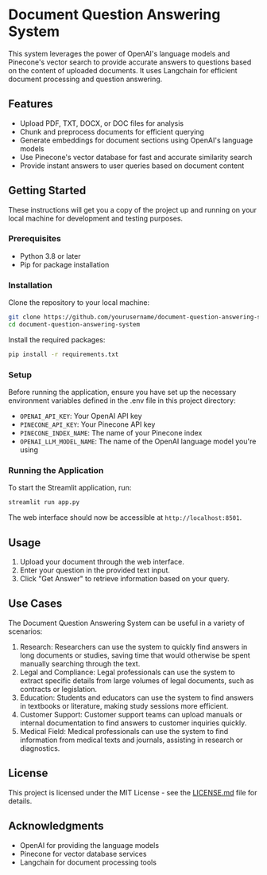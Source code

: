 
# Document Question Answering System

This system leverages the power of OpenAI's language models and Pinecone's vector search to provide accurate answers to questions based on the content of uploaded documents. It uses Langchain for efficient document processing and question answering.

## Features

- Upload PDF, TXT, DOCX, or DOC files for analysis
- Chunk and preprocess documents for efficient querying
- Generate embeddings for document sections using OpenAI's language models
- Use Pinecone's vector database for fast and accurate similarity search
- Provide instant answers to user queries based on document content

## Getting Started

These instructions will get you a copy of the project up and running on your local machine for development and testing purposes.

### Prerequisites

- Python 3.8 or later
- Pip for package installation

### Installation

Clone the repository to your local machine:

```bash
git clone https://github.com/yourusername/document-question-answering-system.git
cd document-question-answering-system
```

Install the required packages:

```bash
pip install -r requirements.txt
```

### Setup

Before running the application, ensure you have set up the necessary environment variables defined in the .env file in this project directory:

- `OPENAI_API_KEY`: Your OpenAI API key
- `PINECONE_API_KEY`: Your Pinecone API key
- `PINECONE_INDEX_NAME`: The name of your Pinecone index
- `OPENAI_LLM_MODEL_NAME`: The name of the OpenAI language model you're using

### Running the Application

To start the Streamlit application, run:

```bash
streamlit run app.py
```

The web interface should now be accessible at `http://localhost:8501`.

## Usage

1. Upload your document through the web interface.
2. Enter your question in the provided text input.
3. Click "Get Answer" to retrieve information based on your query.

## Use Cases
The Document Question Answering System can be useful in a variety of scenarios:

1. Research: Researchers can use the system to quickly find answers in long documents or studies, saving time that would otherwise be spent manually searching through the text.
2. Legal and Compliance: Legal professionals can use the system to extract specific details from large volumes of legal documents, such as contracts or legislation.
3. Education: Students and educators can use the system to find answers in textbooks or literature, making study sessions more efficient.
4. Customer Support: Customer support teams can upload manuals or internal documentation to find answers to customer inquiries quickly.
5. Medical Field: Medical professionals can use the system to find information from medical texts and journals, assisting in research or diagnostics.

## License

This project is licensed under the MIT License - see the [LICENSE.md](LICENSE.md) file for details.

## Acknowledgments

- OpenAI for providing the language models
- Pinecone for vector database services
- Langchain for document processing tools
